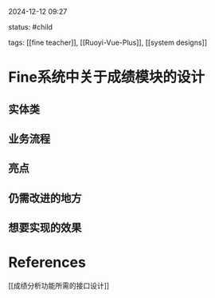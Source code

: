 2024-12-12    09:27

status: #child 

tags: [[fine teacher]], [[Ruoyi-Vue-Plus]],  [[system designs]]


# Fine系统中关于成绩模块的设计

## 实体类


## 业务流程


## 亮点


## 仍需改进的地方


## 想要实现的效果



# References
[[成绩分析功能所需的接口设计]]